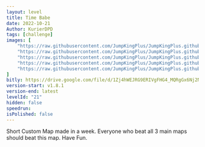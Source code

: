 ```yaml
---
layout: level
title: Time Babe
date: 2022-10-21
Author: KurierDPD
tags: [challenge]
images: [
    "https://raw.githubusercontent.com/JumpKingPlus/JumpKingPlus.github.io/www/images/workshop/levels/ws21-banner.png",
    "https://raw.githubusercontent.com/JumpKingPlus/JumpKingPlus.github.io/www/images/workshop/levels/ws21-2.png",
    "https://raw.githubusercontent.com/JumpKingPlus/JumpKingPlus.github.io/www/images/workshop/levels/ws21-3.png",
    "https://raw.githubusercontent.com/JumpKingPlus/JumpKingPlus.github.io/www/images/workshop/levels/ws21-4.png",
    "https://raw.githubusercontent.com/JumpKingPlus/JumpKingPlus.github.io/www/images/workshop/levels/ws21-5.png"
]
bitly: https://drive.google.com/file/d/1Zj4hWEJRG9ERIVgFHG4_MQRgGx6Nj2ND/view
version-start: v1.8.1
version-end: latest
levelId: "21"
hidden: false
speedrun:
isPolished: false
---
```


Short Custom Map made in a week. Everyone who beat all 3 main maps should beat this map. Have Fun.